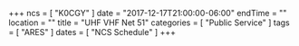 +++
ncs = [ "K0CGY" ]
date = "2017-12-17T21:00:00-06:00"
endTime = ""
location = ""
title = "UHF VHF Net 51"
categories = [ "Public Service" ]
tags = [ "ARES" ]
dates = [ "NCS Schedule" ]
+++
